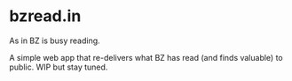 # bzread.in

As in BZ is busy reading.

A simple web app that re-delivers what BZ has read (and finds valuable) to public. WIP but stay tuned.

